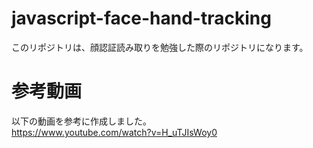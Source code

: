 # javascript-face-hand-tracking
このリポジトリは、顔認証読み取りを勉強した際のリポジトリになります。

# 参考動画
以下の動画を参考に作成しました。<br>
https://www.youtube.com/watch?v=H_uTJIsWoy0
